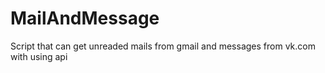 # MailAndMessage
Script that can get unreaded mails from gmail and messages from vk.com with using api
